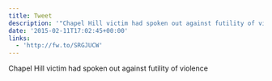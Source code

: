 ```yaml
---
title: Tweet
description: '"Chapel Hill victim had spoken out against futility of violence "'
date: '2015-02-11T17:02:45+00:00'
links:
  - 'http://fw.to/SRGJUCW'
---
```

Chapel Hill victim had spoken out against futility of violence 
